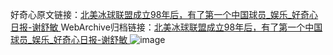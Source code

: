 好奇心原文链接：[北美冰球联盟成立98年后，有了第一个中国球员_娱乐_好奇心日报-谢舒敏 ](https://www.qdaily.com/articles/11462.html)
WebArchive归档链接：[北美冰球联盟成立98年后，有了第一个中国球员_娱乐_好奇心日报-谢舒敏 ](http://web.archive.org/web/20190623165340/https://www.qdaily.com/articles/11462.html)
![image](http://ww3.sinaimg.cn/large/007d5XDply1g3w92kh0joj30u03164qp)